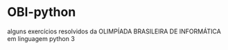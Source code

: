 # OBI-python
alguns exercícios resolvidos da OLIMPÍADA BRASILEIRA DE INFORMÁTICA em linguagem python 3 
